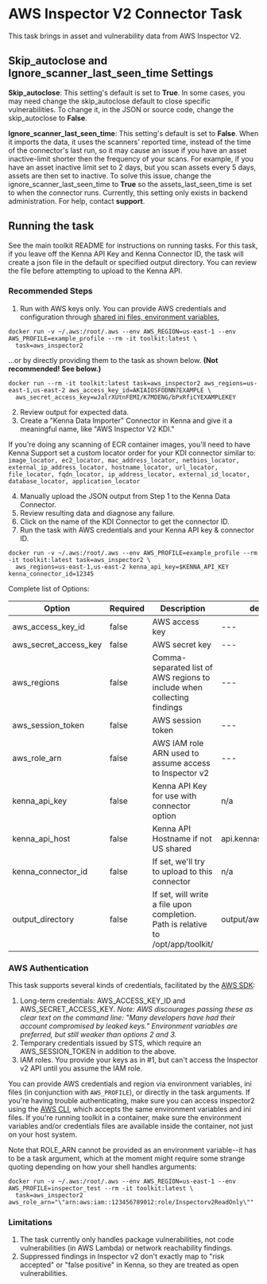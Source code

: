 # AWS Inspector V2 Connector Task

This task brings in asset and vulnerability data from AWS Inspector V2.

## Skip_autoclose and Ignore_scanner_last_seen_time Settings
**Skip_autoclose**: This setting's default is set to **True**. In some cases, you may need change the skip_autoclose default to close specific vulnerabilities. To change it, in the JSON or source code, change the skip_autoclose to **False**.

**Ignore_scanner_last_seen_time**: This setting's default is set to **False**. When it imports the data, it uses the scanners' reported time, instead of the time of the connector's last run, so it may cause an issue if you have an asset inactive-limit shorter then the frequency of your scans. For example, if you have an asset inactive limit set to 2 days, but you scan assets every 5 days, assets are then set to inactive. To solve this issue, change the ignore_scanner_last_seen_time to **True** so the assets_last_seen_time is set to when the connector runs. Currently, this setting only exists in backend administration. For help, contact **support**.

## Running the task

See the main toolkit README for instructions on running tasks. For this task, if you leave off the Kenna API Key and Kenna Connector ID, the task will create a json file in the default or specified output directory. You can review the file before attempting to upload to the Kenna API.

### Recommended Steps

1. Run with AWS keys only. You can provide AWS credentials and configuration through [shared ini files, environment variables](https://docs.aws.amazon.com/sdkref/latest/guide/creds-config-files.html),

```
docker run -v ~/.aws:/root/.aws --env AWS_REGION=us-east-1 --env AWS_PROFILE=example_profile --rm -it toolkit:latest \
  task=aws_inspector2
```

...or by directly providing them to the task as shown below. **(Not recommended! See below.)**

```
docker run --rm -it toolkit:latest task=aws_inspector2 aws_regions=us-east-1,us-east-2 aws_access_key_id=AKIAIOSFODNN7EXAMPLE \
  aws_secret_access_key=wJalrXUtnFEMI/K7MDENG/bPxRfiCYEXAMPLEKEY
```

2. Review output for expected data.
3. Create a "Kenna Data Importer" Connector in Kenna and give it a meaningful name, like "AWS Inspector V2 KDI."

If you're doing any scanning of ECR container images, you'll need to have Kenna Support set a custom locator order for your KDI connector similar to: `image_locator, ec2_locator, mac_address_locator, netbios_locator, external_ip_address_locator, hostname_locator, url_locator, file_locator, fqdn_locator, ip_address_locator, external_id_locator, database_locator, application_locator`

4. Manually upload the JSON output from Step 1 to the Kenna Data Connector.
5. Review resulting data and diagnose any failure.
6. Click on the name of the KDI Connector to get the connector ID.
7. Run the task with AWS credentials and your Kenna API key & connector ID.

```
docker run -v ~/.aws:/root/.aws --env AWS_PROFILE=example_profile --rm -it toolkit:latest task=aws_inspector2 \
  aws_regions=us-east-1,us-east-2 kenna_api_key=$KENNA_API_KEY kenna_connector_id=12345
```

Complete list of Options:

| Option | Required | Description | default |
| --- | --- | --- | --- |
| aws_access_key_id | false |  AWS access key | --- |
| aws_secret_access_key | false | AWS secret key | --- |
| aws_regions | false | Comma-separated list of AWS regions to include when collecting findings | --- |
| aws_session_token | false | AWS session token | --- |
| aws_role_arn | false | AWS IAM role ARN used to assume access to Inspector v2 | --- |
| kenna_api_key | false | Kenna API Key for use with connector option | n/a |
| kenna_api_host | false | Kenna API Hostname if not US shared | api.kennasecurity.com |
| kenna_connector_id | false | If set, we'll try to upload to this connector | n/a |
| output_directory | false | If set, will write a file upon completion. Path is relative to /opt/app/toolkit/ | output/aws_inspector |

### AWS Authentication

This task supports several kinds of credentials, facilitated by the [AWS SDK](https://docs.aws.amazon.com/sdk-for-ruby/v3/api/#Configuration):

1. Long-term credentials: AWS_ACCESS_KEY_ID and AWS_SECRET_ACCESS_KEY. 
   *Note: AWS discourages passing these as clear text on the command line: "Many developers have had their account compromised by leaked keys." Environment variables are preferred, but still weaker than options 2 and 3.*
2. Temporary credentials issued by STS, which require an AWS_SESSION_TOKEN in addition to the above.
3. IAM roles. You provide your keys as in #1, but can't access the Inspector v2 API until you assume the IAM role.

You can provide AWS credentials and region via environment variables, ini files (in conjunction with `AWS_PROFILE`), or directly in the task arguments. If you're having trouble authenticating, make sure you can access inspector2 using the [AWS CLI](https://docs.aws.amazon.com/cli/latest/userguide/cli-chap-configure.html), which accepts the same environment variables and ini files. If you're running toolkit in a container, make sure the environment variables and/or credentials files are available inside the container, not just on your host system.

Note that ROLE_ARN cannot be provided as an environment variable--it has to be a task argument, which at the moment might require some strange quoting depending on how your shell handles arguments:

```
docker run -v ~/.aws:/root/.aws --env AWS_REGION=us-east-1 --env AWS_PROFILE=inspector_test --rm -it toolkit:latest \
  task=aws_inspector2 aws_role_arn="\"arn:aws:iam::123456789012:role/Inspectorv2ReadOnly\""
```

### Limitations

1. The task currently only handles package vulnerabilities, not code vulnerabilities (in AWS Lambda) or network reachability findings.
2. Suppressed findings in Inspector v2 don't exactly map to "risk accepted" or "false positive" in Kenna, so they are treated as open vulnerabilities.
